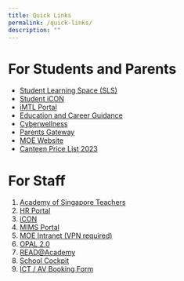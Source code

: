 ```yaml
---
title: Quick Links
permalink: /quick-links/
description: ""
---
```

# **For Students and Parents**
* <a href="https://vle.learning.moe.edu.sg/login" target="_blank">Student Learning Space (SLS)</a>
* <a href="https://workspace.google.com/dashboard" target="_blank">Student iCON</a>
* [iMTL Portal](https://imtl.moe.edu.sg/)
* [Education and Career Guidance](https://www.myskillsfuture.sg/content/student/en/primary.html)
* [Cyberwellness](https://ictconnection.moe.edu.sg/cyber-wellness)
* [Parents Gateway](https://pg.moe.edu.sg/)
* [MOE Website](https://www.moe.gov.sg/)
*  <a href="/files/Menu%20Price%20List%202023%20(1).pdf" target="_blank">Canteen Price List 2023</a>

# **For Staff**
1. [Academy of Singapore Teachers](https://academyofsingaporeteachers.moe.edu.sg/)
2. [HR Portal](https://www.hrp.gov.sg/)
3. [iCON](http://icon.moe.edu.sg/)
4. [MIMS Portal](https://portal.mims.moe.gov.sg/)
5. [MOE Intranet (VPN required)](https://intranet.moe.gov.sg/)
6. [OPAL 2.0](https://www.opal2.moe.edu.sg/app/learner)
7. [READ@Academy](https://readacademy.moe.edu.sg/)
8. [School Cockpit](https://schoolcockpit.moe.gov.sg/)
9. [ICT / AV Booking Form](https://forms.gle/cYa128rtuCGHqtfJ7)